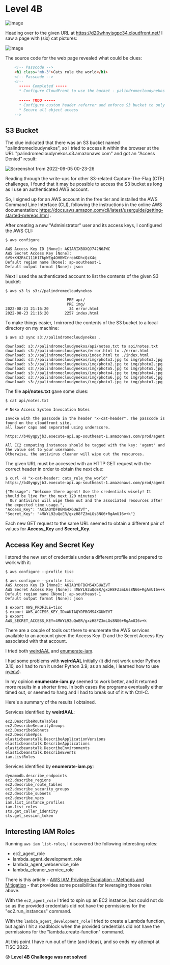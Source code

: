 # Level 4B

![image](https://user-images.githubusercontent.com/82754379/188318980-32cbdff8-6a92-4a03-8d34-ff9fd8a4d0d7.png)

Heading over to the given URL at https://d20whnyjsgpc34.cloudfront.net/ I saw a page with (six) cat pictures:

![image](https://user-images.githubusercontent.com/82754379/188319697-22cd6b07-2594-4812-a149-74ed2375fe5d.png)


The source code for the web page revealed what could be clues:
```html
    <!-- Passcode -->
    <h1 class="mb-3">Cats rule the world</h1>
    <!-- Passcode -->
    <!-- 
      ----- Completed -----
      * Configure CloudFront to use the bucket - palindromecloudynekos as the origin
      
      ----- TODO -----
      * Configure custom header referrer and enforce S3 bucket to only accept that particular header
      * Secure all object access
    -->
```


## S3 Bucket

The clue indicated that there was an S3 bucket named "palindromecloudynekos", so I tried to access it within the browser at the URL "palindromecloudynekos.s3.amazonaws.com" and got an "Access Denied" result:

![Screenshot from 2022-09-05 00-23-26](https://user-images.githubusercontent.com/82754379/188323431-f0a06d2a-65de-45fc-9232-a8447d61cd75.png)

Reading through the write-ups for other S3-related Capture-The-Flag (CTF) challenges, I found that it may be possible to access the S3 bucket as long as I use an authenticated AWS account.

So, I signed up for an AWS account in the free tier and installed the AWS Command Line Interface (CLI), following the instructions in the online AWS documentation: https://docs.aws.amazon.com/cli/latest/userguide/getting-started-prereqs.html .

After creating a new "Administrator" user and its access keys, I configured the AWS CLI:
```
$ aws configure

AWS Access Key ID [None]: AKIARIXBOXQJ742N6JWC
AWS Secret Access Key [None]:  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
Default region name [None]: ap-southeast-1
Default output format [None]: json
```

Next I used the authenticated account to list the contents of the given S3 bucket:
```
$ aws s3 ls s3://palindromecloudynekos

                           PRE api/
                           PRE img/
2022-08-23 21:16:20         34 error.html
2022-08-23 21:16:20       2257 index.html
```

To make things easier, I mirrored the contents of the S3 bucket to a local directory on my machine:
```
$ aws s3 sync s3://palindromecloudynekos .

download: s3://palindromecloudynekos/api/notes.txt to api/notes.txt
download: s3://palindromecloudynekos/error.html to ./error.html 
download: s3://palindromecloudynekos/index.html to ./index.html 
download: s3://palindromecloudynekos/img/photo3.jpg to img/photo3.jpg
download: s3://palindromecloudynekos/img/photo2.jpg to img/photo2.jpg
download: s3://palindromecloudynekos/img/photo5.jpg to img/photo5.jpg
download: s3://palindromecloudynekos/img/photo4.jpg to img/photo4.jpg
download: s3://palindromecloudynekos/img/photo6.jpg to img/photo6.jpg
download: s3://palindromecloudynekos/img/photo1.jpg to img/photo1.jpg
```

The file **api/notes.txt** gave some clues:
```
$ cat api/notes.txt

# Neko Access System Invocation Notes

Invoke with the passcode in the header "x-cat-header". The passcode is found on the cloudfront site, 
all lower caps and separated using underscore.

https://b40yqpyjb3.execute-api.ap-southeast-1.amazonaws.com/prod/agent

All EC2 computing instances should be tagged with the key: 'agent' and the value set to your username. 
Otherwise, the antivirus cleaner will wipe out the resources.
```

The given URL must be accessed with an HTTP GET request with the correct header in order to obtain the next clue:
```
$ curl -H "x-cat-header: cats_rule_the_world" https://b40yqpyjb3.execute-api.ap-southeast-1.amazonaws.com/prod/agent

{"Message": "Welcome there agent! Use the credentials wisely! It should be live for the next 120 minutes! 
  Our antivirus will wipe them out and the associated resources after the expected time usage.", 
"Access_Key": "AKIAQYDFBGMS4XGUWZVT", 
"Secret_Key": "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"}
```

Each new GET request to the same URL seemed to obtain a different pair of values for **Access_Key** and **Secret_Key**.


## Access Key and Secret Key

I stored the new set of credentials under a different profile and prepared to work with it:
```
$ aws configure --profile tisc

$ aws configure --profile tisc
AWS Access Key ID [None]: AKIAQYDFBGMS4XGUWZVT
AWS Secret Access Key [None]: 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
Default region name [None]: ap-southeast-1
Default output format [None]: json

$ export AWS_PROFILE=tisc
$ export AWS_ACCESS_KEY_ID=AKIAQYDFBGMS4XGUWZVT
$ export AWS_SECRET_ACCESS_KEY=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
```

There are a couple of tools out there to enumerate the AWS services available to an account given the Access Key ID and the Secret Access Key associated with that account.

I tried both [weirdAAL](https://github.com/carnal0wnage/weirdAAL/wiki/Usage) and [enumerate-iam](https://github.com/andresriancho/enumerate-iam).

I had some problems with **weirdAAL** initially (it did not work under Python 3.10, so I had to run it under Python 3.9; as an aside, I learned how to use [pyenv](https://realpython.com/intro-to-pyenv/)). 

In my opinion **enumerate-iam.py** seemed to work better, and it returned more results in a shorter time.
In both cases the programs eventually either timed out, or seemed to hang and I had to break out of it with Ctrl-C.

Here's a summary of the results I obtained.

Services identified by **weirdAAL**:
```
ec2.DescribeRouteTables
ec2.DescribeSecurityGroups
ec2.DescribeSubnets
ec2.DescribeVpcs
elasticbeanstalk.DescribeApplicationVersions
elasticbeanstalk.DescribeApplications
elasticbeanstalk.DescribeEnvironments
elasticbeanstalk.DescribeEvents
iam.ListRoles
```

Services identified by **enumerate-iam.py**:
```
dynamodb.describe_endpoints
ec2.describe_regions
ec2.describe_route_tables
ec2.describe_security_groups
ec2.describe_subnets
ec2.describe_vpcs
iam.list_instance_profiles
iam.list_roles
sts.get_caller_identity
sts.get_session_token
```

## Interesting IAM Roles

Running `aws iam list-roles`, I discovered the following interesting roles:
- ec2_agent_role
- lambda_agent_development_role
- lambda_agent_webservice_role
- lambda_cleaner_service_role

There is this article - [AWS IAM Privilege Escalation - Methods and Mitigation](https://rhinosecuritylabs.com/aws/aws-privilege-escalation-methods-mitigation/) - that provides some possibilities for leveraging those roles above.

With the `ec2_agent_role` I tried to spin up an EC2 instance, but could not do so as the provided credentials did not have the permissions for the "ec2.run_instances" command.

With the `lambda_agent_development_role` I tried to create a Lambda function, but again I hit a roadblock when the provided credentials did not have the permissions for the "lambda.create-function" command.

At this point I have run out of time (and ideas), and so ends my attempt at TISC 2022. 

😞 **Level 4B Challenge was not solved**


